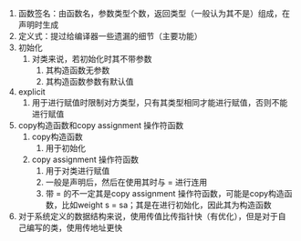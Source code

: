 1. 函数签名：由函数名，参数类型个数，返回类型（一般认为其不是）组成，在声明时生成
2. 定义式：提过给编译器一些遗漏的细节（主要功能）
3. 初始化
   1. 对类来说，若初始化时其不带参数
      1. 其构造函数无参数
      2. 其构造函数参数有默认值
4. explicit
   1. 用于进行赋值时限制对方类型，只有其类型相同才能进行赋值，否则不能进行赋值
5. copy构造函数和copy assignment 操作符函数
   1. copy构造函数
      1. 用于初始化
   2. copy assignment 操作符函数
      1. 用于对类进行赋值
      2. 一般是声明后，然后在使用其时与 = 进行连用
      3. 带 = 的不一定其是copy assignment 操作符函数，可能是copy构造函数，比如weight s = sa；其是在进行初始化，因此其为构造函数
6. 对于系统定义的数据结构来说，使用传值比传指针快（有优化），但是对于自己编写的类，使用传地址更快